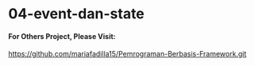 # 04-event-dan-state

#### For Others Project, Please Visit:
https://github.com/mariafadilla15/Pemrograman-Berbasis-Framework.git
